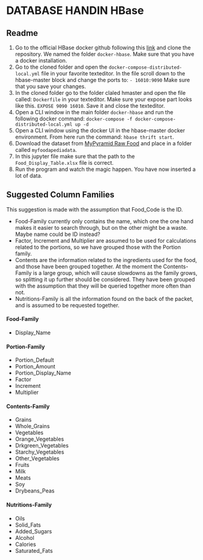 # DATABASE HANDIN HBase

## Readme 

1. Go to the official HBase docker github following this [link](https://github.com/big-data-europe/docker-hbase) and clone the repository. We named the folder `docker-hbase`. Make sure that you have a docker installation. 
2. Go to the cloned folder and open the `docker-compose-distributed-local.yml` file in your favorite texteditor. In the file scroll down to the hbase-master block and change the ports to: 
	`- 16010:9090`
Make sure that you save your changes. 
3. In the cloned folder go to the folder claled hmaster and open the file called: `Dockerfile` in your texteditor. Make sure your expose part looks like this. `EXPOSE 9090 16010`. Save it and close the texteditor. 
4. Open a CLI window in the main folder `docker-hbase` and run the following docker command: 
`docker-compose -f docker-compose-distributed-local.yml up -d`
5. Open a CLI window using the docker UI in the hbase-master docker environment. 
From here run the command: `hbase thrift start`. 
6. Download the dataset from [MyPyramid Raw Food](https://catalog.data.gov/dataset/mypyramid-food-raw-data) and place in a folder called `myfoodapediadata`. 
7. In this jupyter file make sure that the path to the `Food_Display_Table.xlsx` file is correct. 
8. Run the program and watch the magic happen. You have now inserted a lot of data. 


## Suggested Column Families
This suggestion is made with the assumption that Food_Code is the ID.
- Food-Family currently only contains the name, which one the one hand makes it easier to search through, but on the other might be a waste. Maybe name could be ID instead?
- Factor, Increment and Multiplier are assumed to be used for calculations related to the portions, so we have grouped those with the Portion family.
- Contents are the information related to the ingredients used for the food, and those have been grouped together. At the moment the Contents-Family is a large group, which will cause slowdowns as the family grows, so splitting it up further should be considered. They have been grouped with the assumption that they will be queried together more often than not.
- Nutritions-Family is all the information found on the back of the packet, and is assumed to be requested together.

#### Food-Family
- Display_Name

#### Portion-Family
- Portion_Default
- Portion_Amount
- Portion_Display_Name
- Factor
- Increment
- Multiplier

#### Contents-Family
- Grains
- Whole_Grains
- Vegetables
- Orange_Vegetables
- Drkgreen_Vegetables
- Starchy_Vegetables
- Other_Vegetables
- Fruits
- Milk
- Meats
- Soy
- Drybeans_Peas

#### Nutritions-Family
- Oils
- Solid_Fats
- Added_Sugars
- Alcohol
- Calories
- Saturated_Fats
